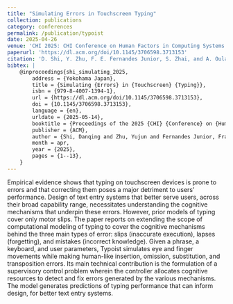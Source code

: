```yaml
---
title: "Simulating Errors in Touchscreen Typing"
collection: publications
category: conferences
permalink: /publication/typoist
date: 2025-04-26
venue: 'CHI 2025: CHI Conference on Human Factors in Computing Systems'
paperurl: 'https://dl.acm.org/doi/10.1145/3706598.3713153'
citation: 'D. Shi, Y. Zhu, F. E. Fernandes Junior, S. Zhai, and A. Oulasvirta, “Simulating Errors in Touchscreen Typing,” in Proceedings of the 2025 CHI Conference on Human Factors in Computing Systems, Yokohama Japan: ACM, Apr. 2025, pp. 1–13. doi: 10.1145/3706598.3713153.'
bibtex: |
    @inproceedings{shi_simulating_2025,
	    address = {Yokohama Japan},
	    title = {Simulating {Errors} in {Touchscreen} {Typing}},
	    isbn = {979-8-4007-1394-1},
	    url = {https://dl.acm.org/doi/10.1145/3706598.3713153},
	    doi = {10.1145/3706598.3713153},
	    language = {en},
	    urldate = {2025-05-14},
	    booktitle = {Proceedings of the 2025 {CHI} {Conference} on {Human} {Factors} in {Computing} {Systems}},
	    publisher = {ACM},
	    author = {Shi, Danqing and Zhu, Yujun and Fernandes Junior, Francisco Erivaldo and Zhai, Shumin and Oulasvirta, Antti},
	    month = apr,
	    year = {2025},
	    pages = {1--13},
    }
---
```


Empirical evidence shows that typing on touchscreen devices is prone to errors and that correcting them poses a major detriment to users’ performance. Design of text entry systems that better serve users, across their broad capability range, necessitates understanding the cognitive mechanisms that underpin these errors. However, prior models of typing cover only motor slips. The paper reports on extending the scope of computational modeling of typing to cover the cognitive mechanisms behind the three main types of error: slips (inaccurate execution), lapses (forgetting), and mistakes (incorrect knowledge). Given a phrase, a keyboard, and user parameters, Typoist simulates eye and finger movements while making human-like insertion, omission, substitution, and transposition errors. Its main technical contribution is the formulation of a supervisory control problem wherein the controller allocates cognitive resources to detect and fix errors generated by the various mechanisms. The model generates predictions of typing performance that can inform design, for better text entry systems.

